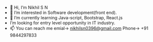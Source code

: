 - 👋 Hi, I’m Nikhil S N
- 👀 I’m interested in Software development(front end).
- 🌱 I’m currently learning Java-script, Bootstrap, React.js
-    I’m looking for entry level opportunity in IT industry.
- 📫 You can reach me emial-> nikhilsn0396@gmail.com
                      Phone-> +91 9844297833

